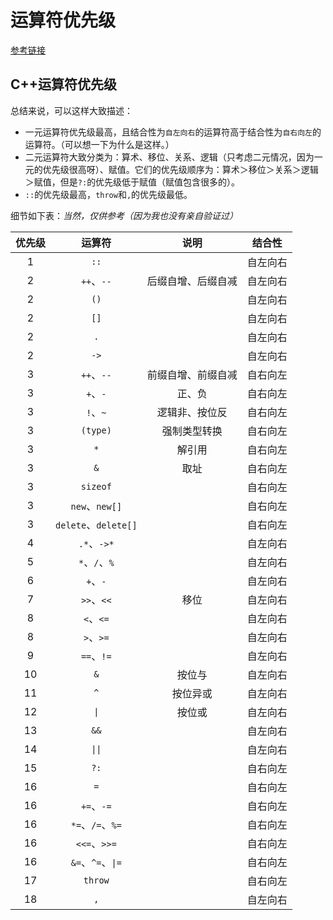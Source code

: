 # 运算符优先级

[参考链接](https://www.sojson.com/operation/cxx.html)

## C++运算符优先级

总结来说，可以这样大致描述：

* 一元运算符优先级最高，且结合性为`自左向右`的运算符高于结合性为`自右向左`的运算符。（可以想一下为什么是这样。）
* 二元运算符大致分类为：算术、移位、关系、逻辑（只考虑二元情况，因为一元的优先级很高呀）、赋值。它们的优先级顺序为：算术＞移位＞关系＞逻辑＞赋值，但是`?:`的优先级低于赋值（赋值包含很多的）。
* `::`的优先级最高，`throw`和`,`的优先级最低。

细节如下表：*当然，仅供参考（因为我也没有亲自验证过）*

| 优先级 |   运算符   |        说明        |  结合性  |
| :----: | :--------: | :----------------: | :------: |
|   1    |    `::`    |                    | 自左向右 |
|   2    | `++`、`--` | 后缀自增、后缀自减 | 自左向右 |
|   2    |    `()`    |                    | 自左向右 |
|   2    |    `[]`    |                    | 自左向右 |
|   2    |    `.`     |                    | 自左向右 |
|   2    |    `->`    |                    | 自左向右 |
|   3    | `++`、`--` | 前缀自增、前缀自减 | 自右向左 |
|   3    |  `+`、`-`  |       正、负       | 自右向左 |
|   3    |  `!`、`~`  |   逻辑非、按位反   | 自右向左 |
|   3    |  `(type)`  |    强制类型转换    | 自右向左 |
|   3    |    `*`     |       解引用       | 自右向左 |
|3|`&`|取址|自右向左|
|3|`sizeof`||自右向左|
|3|`new`、`new[]`||自右向左|
|3|`delete`、`delete[]`||自右向左|
|4|`.*`、`->*`||自左向右|
|5|`*`、`/`、`%`||自左向右|
|6|`+`、`-`||自左向右|
|7|`>>`、`<<`|移位|自左向右|
|8|`<`、`<=`||自左向右|
|8|`>`、`>=`||自左向右|
|9|`==`、`!=`||自左向右|
|10|`&`|按位与|自左向右|
|11|`^`|按位异或|自左向右|
|12|`\|`|按位或|自左向右|
|13|`&&`||自左向右|
|14|`\|\|`||自左向右|
|15|`?:`||自右向左|
|16|`=`||自右向左|
|16|`+=`、`-=`||自右向左|
|16|`*=`、`/=`、`%=`||自右向左|
|16|`<<=`、`>>=`||自右向左|
|16|`&=`、`^=`、`\|=`||自右向左|
|17|`throw`||自右向左|
|18|`,`||自左向右|

